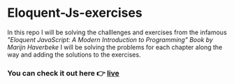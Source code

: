 # Eloquent-Js-exercises
  In this repo I will be solving the challlenges and exercises from the infamous *"Eloquent JavaScript: A Modern Introduction to Programming" 
  Book by Marijn Haverbeke*
  I will be solving the problems for each chapter along the way and adding the solutions to the exercises.
  
### You can check it out here :point_right: [live](https://pinkmoon25.github.io/eloquent-Js-exercises/)
